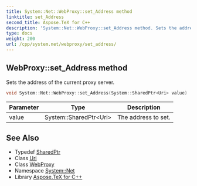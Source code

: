 ```yaml
---
title: System::Net::WebProxy::set_Address method
linktitle: set_Address
second_title: Aspose.TeX for C++
description: 'System::Net::WebProxy::set_Address method. Sets the address of the current proxy server in C++.'
type: docs
weight: 200
url: /cpp/system.net/webproxy/set_address/
---
```

## WebProxy::set_Address method


Sets the address of the current proxy server.

```cpp
void System::Net::WebProxy::set_Address(System::SharedPtr<Uri> value)
```


| Parameter | Type | Description |
| --- | --- | --- |
| value | System::SharedPtr\<Uri\> | The address to set. |

## See Also

* Typedef [SharedPtr](../../../system/sharedptr/)
* Class [Uri](../../../system/uri/)
* Class [WebProxy](../)
* Namespace [System::Net](../../)
* Library [Aspose.TeX for C++](../../../)
